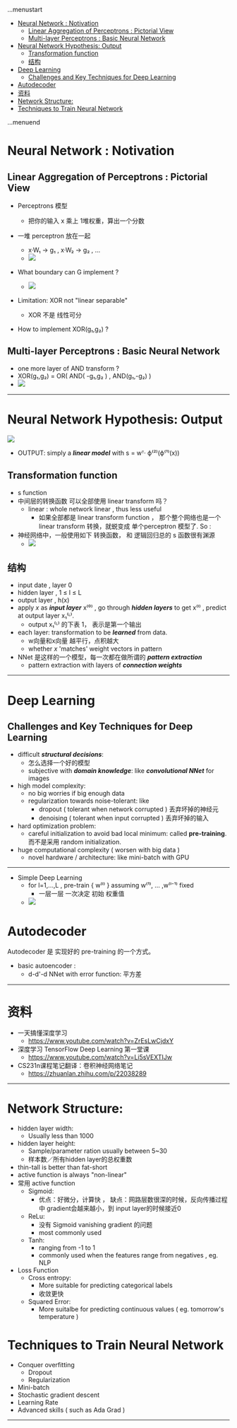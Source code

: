 ...menustart

 - [Neural Network : Notivation](#5974f31b4017afa6df21ffb9b31e2666)
     - [Linear Aggregation of Perceptrons : Pictorial View](#38ccc56b9a6fc2fd501fcc0bd27a0b45)
     - [Multi-layer Perceptrons : Basic Neural Network](#57bc3e3d04ba0a7c8184820673a233ed)
 - [Neural Network Hypothesis: Output](#6e543476b9761e3e5988cfc245333417)
     - [Transformation function](#ad0de27f8c1618cd8eb6d8738e12ab57)
     - [结构](#8a95a6d10dea403031ff71630d469a27)
 - [Deep Learning](#6a68b6412b3d8a605c374d3c59e02694)
     - [Challenges and Key Techniques for Deep Learning](#4e961821374743cc679d4351f5717263)
 - [Autodecoder](#9703d584c6cdcaf305edeb3f0567cd9e)
 - [资料](#447564e4e2b0171973515a26650e66a2)
 - [Network Structure:](#43751e4eda3557fca7ab0f1b99c3e6c7)
 - [Techniques to Train Neural Network](#20c649642589dd245bfa69669261e277)

...menuend


<h2 id="5974f31b4017afa6df21ffb9b31e2666"></h2>


# Neural Network : Notivation

<h2 id="38ccc56b9a6fc2fd501fcc0bd27a0b45"></h2>


## Linear Aggregation of Perceptrons : Pictorial View 

 - Perceptrons 模型
    - 把你的输入 x 乘上 1堆权重，算出一个分数 
 - 一堆 perceptron 放在一起
    - x·W₁ -> g₁ , x·W₂ -> g₂ , ...
    - ![](../imgs/TU_ml_perceptron_model.png)

 - What boundary can G implement ?
    - ![](../imgs/TU_ml_mulitple_layer_perceptron.png)
 - Limitation: XOR not "linear separable"  
    - XOR 不是 线性可分
 - How to implement XOR(g₁,g₂) ?

<h2 id="57bc3e3d04ba0a7c8184820673a233ed"></h2>


## Multi-layer Perceptrons : Basic Neural Network

 - one more layer of AND transform ?
 - XOR(g₁,g₂) = OR( AND( -g₁,g₂ ) , AND(g₁,-g₂) )
 - ![](../imgs/TU_ml_aggressive_perceptron_model.png)

---


<h2 id="6e543476b9761e3e5988cfc245333417"></h2>


# Neural Network Hypothesis: Output

![](../imgs/TU_ml_nn_output.png)

 - OUTPUT: simply a ***linear model*** with s = wᵀ· ϕ⁽²⁾(ϕ⁽¹⁾(x)) 

<h2 id="ad0de27f8c1618cd8eb6d8738e12ab57"></h2>


## Transformation function

 - s function
 - 中间层的转换函数 可以全部使用 linear transform 吗？
    - linear : whole network linear , thus less useful
        - 如果全部都是 linear transform function ， 那个整个网络也是一个 linear transform 转换，就蜕变成 单个perceptron 模型了. So :
 - 神经网络中，一般使用如下 转换函数， 和 逻辑回归总的 s 函数很有渊源
    - ![](../imgs/TU_ml_h_function_inNN.png)

<h2 id="8a95a6d10dea403031ff71630d469a27"></h2>


## 结构

 - input date , layer 0
 - hidden layer , 1 ≤ l ≤ L 
 - output layer , h(x)
 - apply *x* as ***input layer*** x⁽⁰⁾ , go through ***hidden layers*** to get x⁽ˡ⁾ , predict at output layer x₁⁽ᴸ⁾.
    - output x₁⁽ᴸ⁾ 的下表 1， 表示是第一个输出
 - each layer: transformation to be ***learned*** from data.
    - w向量和x向量 越平行，点积越大
    - whether *x* 'matches' weight vectors in pattern
 - NNet 是这样的一个模型，每一次都在做所谓的  ***pattern extraction***
    - pattern extraction with layers of ***connection weights***

---

<h2 id="6a68b6412b3d8a605c374d3c59e02694"></h2>


# Deep Learning

<h2 id="4e961821374743cc679d4351f5717263"></h2>


## Challenges and Key Techniques for Deep Learning

 - difficult ***structural decisions***:
    - 怎么选择一个好的模型
    - subjective with ***domain knowledge***: like ***convolutional NNet*** for images
 - high model complexity:
    - no big worries if big enough data
    - regularization towards noise-tolerant: like
        - dropout ( tolerant when network corrupted ) 丢弃坏掉的神经元
        - denoising ( tolerant when input corrupted ) 丢弃坏掉的输入
 - hard optimization problem:
    - careful initialization to avoid bad local minimum: called **pre-training**. 而不是采用 random initialization.
 - huge computational complexity ( worsen with big data )
    - novel hardware / architecture: like mini-batch with GPU

---

 - Simple Deep Learning
    - for l=1,...,L , pre-train { w⁽ˡ⁾ } assuming w⁽¹⁾, ... ,w⁽ˡ⁻¹⁾ fixed
        - 一层一层 一次决定  初始 权重值
    - ![](../imgs/TU_ml_dl_weight_init.png)
 
<h2 id="9703d584c6cdcaf305edeb3f0567cd9e"></h2>


# Autodecoder

Autodecoder 是 实现好的 pre-training 的一个方式。

 - basic autoencoder :
    - d-d'-d NNet with error function: 平方差



---

<h2 id="447564e4e2b0171973515a26650e66a2"></h2>


# 资料

 - 一天搞懂深度学习
    - https://www.youtube.com/watch?v=ZrEsLwCjdxY
 - 深度学习 TensorFlow Deep Learning 第一堂课
    - https://www.youtube.com/watch?v=Li5sVEXTIJw
 - CS231n课程笔记翻译：卷积神经网络笔记
    - https://zhuanlan.zhihu.com/p/22038289
---

<h2 id="43751e4eda3557fca7ab0f1b99c3e6c7"></h2>


# Network Structure: 
 
 - hidden layer width:
    - Usually less than 1000
 - hidden layer height:
    - Sample/parameter ration usually between 5~30
    - 样本数／所有hidden layer的总权重数
 - thin-tall is better than fat-short
 - active function is always "non-linear"
 - 常用 active function
    - Sigmoid: 
        - 优点：好微分，计算快 ， 缺点：网路层数很深的时候，反向传播过程中 gradient会越来越小，到 input layer的时候接近0
    - ReLu: 
        - 没有 Sigmoid  vanishing gradient 的问题
        - most commonly used
    - Tanh: 
        - ranging from -1 to 1
        - commonly used when the features range from negatives , eg. NLP
 - Loss Function
    - Cross entropy:
        - More suitable for predicting categorical labels
        - 收敛更快
    - Squared Error:
        - More suitalbe for predicting continuous values ( eg. tomorrow's temperature )
 
<h2 id="20c649642589dd245bfa69669261e277"></h2>


# Techniques to Train Neural Network 

 - Conquer overfitting
    - Dropout
    - Regularization
 - Mini-batch
 - Stochastic gradient descent
 - Learning Rate
 - Advanced skills ( such as Ada Grad )



 


---



